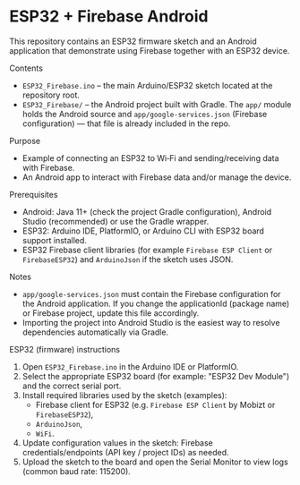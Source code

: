 # ESP32 + Firebase Android

This repository contains an ESP32 firmware sketch and an Android application that demonstrate using Firebase together with an ESP32 device.

Contents

- `ESP32_Firebase.ino` – the main Arduino/ESP32 sketch located at the repository root.
- `ESP32_Firebase/` – the Android project built with Gradle. The `app/` module holds the Android source and `app/google-services.json` (Firebase configuration) — that file is already included in the repo.

Purpose

- Example of connecting an ESP32 to Wi‑Fi and sending/receiving data with Firebase.
- An Android app to interact with Firebase data and/or manage the device.

Prerequisites

- Android: Java 11+ (check the project Gradle configuration), Android Studio (recommended) or use the Gradle wrapper.
- ESP32: Arduino IDE, PlatformIO, or Arduino CLI with ESP32 board support installed.
- ESP32 Firebase client libraries (for example `Firebase ESP Client` or `FirebaseESP32`) and `ArduinoJson` if the sketch uses JSON.

Notes

- `app/google-services.json` must contain the Firebase configuration for the Android application. If you change the applicationId (package name) or Firebase project, update this file accordingly.
- Importing the project into Android Studio is the easiest way to resolve dependencies automatically via Gradle.

ESP32 (firmware) instructions

1. Open `ESP32_Firebase.ino` in the Arduino IDE or PlatformIO.
2. Select the appropriate ESP32 board (for example: "ESP32 Dev Module") and the correct serial port.
3. Install required libraries used by the sketch (examples):
   - Firebase client for ESP32 (e.g. `Firebase ESP Client` by Mobizt or `FirebaseESP32`),
   - `ArduinoJson`,
   - `WiFi`.
4. Update configuration values in the sketch: Firebase credentials/endpoints (API key / project IDs) as needed.
5. Upload the sketch to the board and open the Serial Monitor to view logs (common baud rate: 115200).

